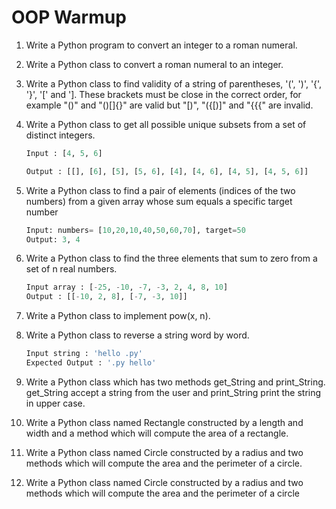 # OOP Warmup

1. Write a Python program to convert an integer to a roman numeral.
2. Write a Python class to convert a roman numeral to an integer.
3. Write a Python class to find validity of a string of parentheses, '(', ')', '{', '}', '[' and ']. These brackets must be close in the correct order, for example "()" and "()[]{}" are valid but "[)", "({[)]" and "{{{" are invalid.
4. Write a Python class to get all possible unique subsets from a set of distinct integers.
    ```python
    Input : [4, 5, 6]

    Output : [[], [6], [5], [5, 6], [4], [4, 6], [4, 5], [4, 5, 6]]
    ```

5. Write a Python class to find a pair of elements (indices of the two numbers) from a given array whose sum equals a specific target number
    ```python
    Input: numbers= [10,20,10,40,50,60,70], target=50
    Output: 3, 4
    ```

6. Write a Python class to find the three elements that sum to zero from a set of n real numbers.
    ```python
    Input array : [-25, -10, -7, -3, 2, 4, 8, 10]
    Output : [[-10, 2, 8], [-7, -3, 10]]
    ```

7. Write a Python class to implement pow(x, n).
8. Write a Python class to reverse a string word by word.
    ```python
    Input string : 'hello .py'
    Expected Output : '.py hello'
    ```

9. Write a Python class which has two methods get_String and print_String. get_String accept a string from the user and print_String print the string in upper case.

10. Write a Python class named Rectangle constructed by a length and width and a method which will compute the area of a rectangle.

11. Write a Python class named Circle constructed by a radius and two methods which will compute the area and the perimeter of a circle.

12. Write a Python class named Circle constructed by a radius and two methods which will compute the area and the perimeter of a circle